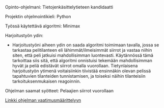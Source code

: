 Opinto-ohjelmani: Tietojenkäsittelytieteen kandidaatti

Projektin ohjelmointikieli: Python

Työssä käytettävä algoritmi: Minimax

Harjoitustyön ydin: 
- Harjoitustyöni aiheen ydin on saada algoritmi toimimaan tavalla, 
jossa se tarkastaa pelitilanteen eli lähimmät/ilmeisimmät siirrot ja vastaa niihin siten, 
että peli jatkuisi mahdollisimman luontevasti. 
Käytännössä tämä tarkoittaa siis sitä, 
että algoritmi onnistuisi tekemään mahdollisimman hyvät ja peliä edistävät siirrot omalla vuorollaan.
Tietynlaisena harjoitustyön ytimenä voitaisiinkin tiivistää ensinnäkin olevan pelissä tapahtuvien tilanteiden tunnistamisen, 
ja toiseksi näihin tilanteisiin tarkoituksenmukaisen reagoinnin.

Ohjelman saamat syötteet: Pelaajien siirrot vuorollaan

[Linkki ohjelman vaatimusmäärittelyyn](vaatimusmaarittely.md)
